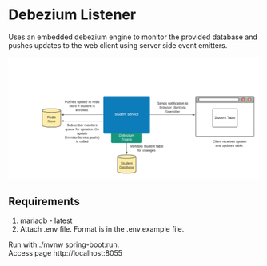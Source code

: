 # Debezium Listener
Uses an embedded debezium engine to monitor the provided database and pushes updates to the web client using
server side event emitters.

![alt text](architecture.png "System Architecture")

## Requirements
1. mariadb - latest
2. Attach .env file. Format is in the .env.example file.

Run with ./mvnw spring-boot:run.<br>
Access page http://localhost:8055
